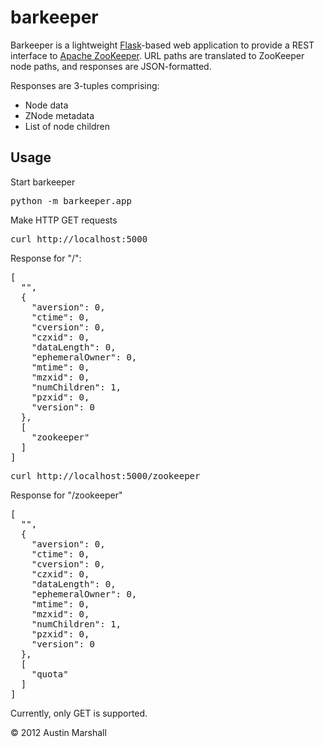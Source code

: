 barkeeper
=========

Barkeeper is a lightweight [Flask](http://flask.pocoo.org/)-based web application to provide a REST 
interface to [Apache ZooKeeper](http://zookeeper.apache.org/).  URL paths are translated to ZooKeeper node 
paths, and responses are JSON-formatted.

Responses are 3-tuples comprising:

- Node data
- ZNode metadata
- List of node children

Usage
-----

Start barkeeper

<pre>python -m barkeeper.app</pre>

Make HTTP GET requests

<pre>curl http://localhost:5000</pre>

Response for "/":

<pre>[
  "", 
  {
    "aversion": 0, 
    "ctime": 0, 
    "cversion": 0, 
    "czxid": 0, 
    "dataLength": 0, 
    "ephemeralOwner": 0, 
    "mtime": 0, 
    "mzxid": 0, 
    "numChildren": 1, 
    "pzxid": 0, 
    "version": 0
  }, 
  [
    "zookeeper"
  ]
]</pre>

<pre>curl http://localhost:5000/zookeeper</pre>

Response for "/zookeeper"

<pre>[
  "", 
  {
    "aversion": 0, 
    "ctime": 0, 
    "cversion": 0, 
    "czxid": 0, 
    "dataLength": 0, 
    "ephemeralOwner": 0, 
    "mtime": 0, 
    "mzxid": 0, 
    "numChildren": 1, 
    "pzxid": 0, 
    "version": 0
  }, 
  [
    "quota"
  ]
]</pre>

Currently, only GET is supported.

&copy; 2012 Austin Marshall